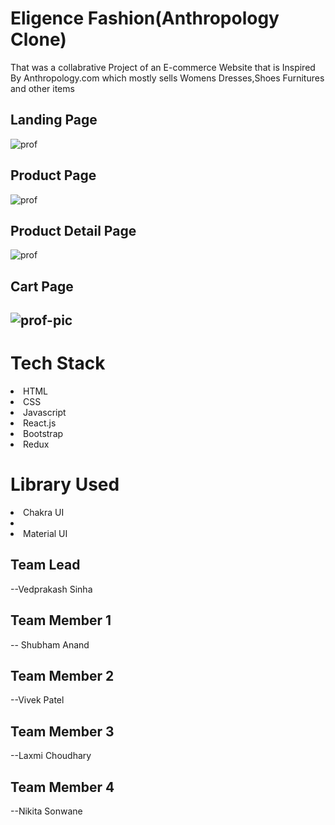 <h1>Eligence Fashion(Anthropology Clone)</h1>
<p>That was a collabrative Project of an E-commerce Website that is Inspired By Anthropology.com which mostly sells Womens Dresses,Shoes Furnitures and other items </p>
<h2>Landing Page</h2>
<img src="https://i.imgur.com/31NZFeg.png" alt="prof"/>
<h2>Product Page</h2>
<img src="https://i.imgur.com/91sVLS1.png" alt="prof"/>
<h2>Product Detail Page </h2>
<img src="https://i.imgur.com/SskthHT.png" alt="prof"/>
<h2>Cart Page<h2>
 <img src="https://i.imgur.com/DWXgl7G.jpg" alt="prof-pic"/>
<h1>Tech Stack</h1>
<li>HTML</li><li>CSS</li><li>Javascript</li><li>React.js</li><li>Bootstrap</li><li>Redux</>
<h1>Library Used</h1>
<li>Chakra UI<li>
<li>Material UI</>
 
 <h2>Team Lead</h2>--Vedprakash Sinha
  <h2>Team Member 1</h2>-- Shubham Anand
 <h2>Team  Member 2</h2>--Vivek Patel
 <h2>Team Member 3</h2>--Laxmi Choudhary
  <h2>Team Member 4</h2>--Nikita Sonwane

 


